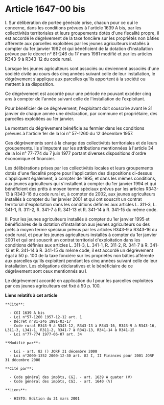 # Article 1647-00 bis

I. Sur délibération de portée générale prise, chacun pour ce qui le concerne, dans les conditions prévues à l'article 1639 A
bis, par les collectivités territoriales et leurs groupements dotés d'une fiscalité propre, il est accordé le dégrèvement de
la taxe foncière sur les propriétés non bâties afférente aux parcelles exploitées par les jeunes agriculteurs installés à
compter du 1er janvier 1992 et qui bénéficient de la dotation d'installation prévue par le décret n° 81-246 du 17 mars 1981
modifié et par les articles R343-9 à R343-12 du code rural.

Lorsque les jeunes agriculteurs sont associés ou deviennent associés d'une société civile au cours des cinq années suivant
celle de leur installation, le dégrèvement s'applique aux parcelles qu'ils apportent à la société ou mettent à sa
disposition.

Ce dégrèvement est accordé pour une période ne pouvant excéder cinq ans à compter de l'année suivant celle de l'installation
de l'exploitant.

Pour bénéficier de ce dégrèvement, l'exploitant doit souscrire avant le 31 janvier de chaque année une déclaration, par
commune et propriétaire, des parcelles exploitées au 1er janvier.

Le montant du dégrèvement bénéficie au fermier dans les conditions prévues à l'article 1er de la loi n° 57-1260 du 12
décembre 1957.

Ces dégrèvements sont à la charge des collectivités territoriales et de leurs groupements. Ils s'imputent sur les
attributions mentionnées à l'article 34 de la loi n° 77-774 du 7 juin 1977 portant diverses dispositions d'ordre économique
et financier.

Les délibérations prises par les collectivités locales et leurs groupements dotés d'une fiscalité propre pour l'application
des dispositions ci-dessus s'appliquent également, à compter de 1995, et dans les mêmes conditions, aux jeunes agriculteurs
qui s'installent à compter du 1er janvier 1994 et qui bénéficient des prêts à moyen terme spéciaux prévus par les articles
R343-13 à R343-16 du code rural et, à compter de 2002, aux jeunes agriculteurs installés à compter du 1er janvier 2001 et qui
ont souscrit un contrat territorial d'exploitation dans les conditions définies aux articles L. 311-3, L. 341-1, R. 311-2, R.
341-7 à R. 341-13 et R. 341-14 à R. 341-15 du même code.

II. Pour les jeunes agriculteurs installés à compter du 1er janvier 1995 et bénéficiaires de la dotation d'installation aux
jeunes agriculteurs ou des prêts à moyen terme spéciaux prévus par les articles R343-9 à R343-16 du code rural, et pour les
jeunes agriculteurs installés à compter du 1er janvier 2001 et qui ont souscrit un contrat territorial d'exploitation dans
les conditions définies aux articles L. 311-3, L. 341-1, R. 311-2, R. 341-7 à R. 341-13 et R. 341-14 à R. 341-15 du même
code, il est accordé un dégrèvement égal à 50 p. 100 de la taxe foncière sur les propriétés non bâties afférente aux
parcelles qu'ils exploitent pendant les cinq années suivant celle de leur installation. Les obligations déclaratives et le
bénéficiaire de ce dégrèvement sont ceux mentionnés au I.

Le dégrèvement accordé en application du I pour les parcelles exploitées par ces jeunes agriculteurs est fixé à 50 p. 100.

**Liens relatifs à cet article**

	**Cite**:

	  - CGI 1639 A bis
	  - Loi n°57-1260 1957-12-12 art. 1
	  - Décret n°81-246 1981-03-17
	  - Code rural R343-9 à R343-12, R343-13 à R343-16, R343-9 à R343-16, L311-3, L341-1, R311-2, R341-7 à R341-13, R341-14 à R341-15
	  - Loi n°77-774 1977-06-07 art. 34

	**Modifié par**:

	  - Loi - art. 82 () JORF 31 décembre 2000
	  - Loi n°2000-1352 2000-12-30 art. 82 I, II Finances pour 2001 JORF 31 décembre 2000

	**Cité par**:

	  - Code général des impôts, CGI. - art. 1639 A quater (V)
	  - Code général des impôts, CGI. - art. 1640 (V)

	**Liens**:

	  - HISTO: Edition du 31 mars 2001
